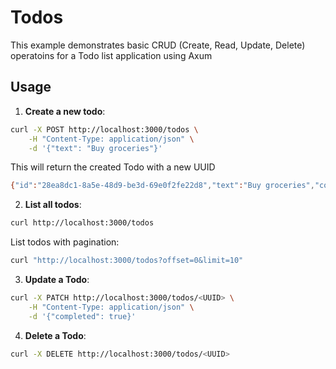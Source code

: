 # Todos

This example demonstrates basic CRUD (Create, Read, Update, Delete) operatoins
for a Todo list application using Axum

## Usage

1. **Create a new todo**:

```sh
curl -X POST http://localhost:3000/todos \
    -H "Content-Type: application/json" \
    -d '{"text": "Buy groceries"}'
```

This will return the created Todo with a new UUID

```sh
{"id":"28ea8dc1-8a5e-48d9-be3d-69e0f2fe22d8","text":"Buy groceries","completed":false}
```

2. **List all todos**:

```sh
curl http://localhost:3000/todos
```

List todos with pagination:

```sh
curl "http://localhost:3000/todos?offset=0&limit=10"
```

3. **Update a Todo**:

```sh
curl -X PATCH http://localhost:3000/todos/<UUID> \
    -H "Content-Type: application/json" \
    -d '{"completed": true}'
```

4. **Delete a Todo**:

```sh
curl -X DELETE http://localhost:3000/todos/<UUID>
```
